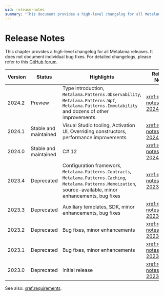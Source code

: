 ```yaml
---
uid: release-notes
summary: "This document provides a high-level changelog for all Metalama releases, highlighting key features and enhancements, and the status of each version."
---
```


# Release Notes

This chapter provides a high-level changelog for all Metalama releases. It does not document individual bug fixes. For detailed changelogs, please refer to this [GitHub forum](https://github.com/orgs/postsharp/discussions/categories/changelog).


| Version | Status                | Highlights                                                                                                                                                            | Release Notes               |
| ------- | --------------------- | --------------------------------------------------------------------------------------------------------------------------------------------------------------------- | --------------------------- |
| 2024.2  | Preview               | Type introduction, `Metalama.Patterns.Observability`, `Metalama.Patterns.Wpf`, `Metalama.Patterns.Immutability` and dozens of other improvements.                    | <xref:release-notes-2024.2> |
| 2024.1  | Stable and maintained | Visual Studio tooling, Activation UI, Overriding constructors, performance improvements                                                                               | <xref:release-notes-2024.1> |
| 2024.0  | Stable and maintained | C# 12                                                                                                                                                                 | <xref:release-notes-2024.0> |
| 2023.4  | Deprecated            | Configuration framework, `Metalama.Patterns.Contracts`, `Metalama.Patterns.Caching`, `Metalama.Patterns.Memoization`, source-available, minor enhancements, bug fixes | <xref:release-notes-2023.4> |
| 2023.3  | Deprecated            | Auxiliary templates, SDK, minor enhancements, bug fixes                                                                                                               | <xref:release-notes-2023.3> |
| 2023.2  | Deprecated            | Bug fixes, minor enhancements                                                                                                                                         | <xref:release-notes-2023.2> |
| 2023.1  | Deprecated            | Bug fixes, minor enhancements                                                                                                                                         | <xref:release-notes-2023.1> |
| 2023.0  | Deprecated            | Initial release                                                                                                                                                       | <xref:release-notes-2023.0> |

See also: <xref:requirements>.


